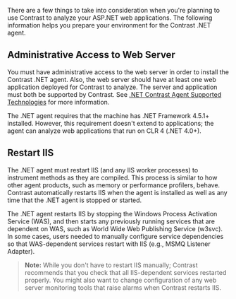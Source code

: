 <!--
title: "Getting Started with the .Net Agent"
description: "Planning for the Contrast .NET Agent."
tags: "installation overview planning agent .Net"
-->

There are a few things to take into consideration when you're planning to use Contrast to analyze your ASP.NET web applications. The following information helps you prepare your environment for the Contrast .NET agent.

## Administrative Access to Web Server 

You must have administrative access to the web server in order to install the Contrast .NET agent. Also, the web server should have at least one web application deployed for Contrast to analyze. The server and application must both be supported by Contrast. See [.NET Contrast Agent Supported Technologies](installation-net.html#net-supported) for more information. 

The .NET agent requires that the machine has .NET Framework 4.5.1+ installed. However, this requirement doesn't extend to applications; the agent can analyze web applications that run on CLR 4 (.NET 4.0+).

## Restart IIS 

The .NET agent must restart IIS (and any IIS worker processes) to instrument methods as they are compiled. This process is similar to how other agent products, such as memory or performance profilers, behave. Contrast automatically restarts IIS when the agent is installed as well as any time that the .NET agent is stopped or started. 

The .NET agent restarts IIS by stopping the Windows Process Activation Service (WAS), and then starts any previously running services that are dependent on WAS, such as World Wide Web Publishing Service (w3svc). In some cases, users needed to manually configure service dependencies so that WAS-dependent services restart with IIS (e.g., MSMQ Listener Adapter). 

> **Note:** While you don't have to restart IIS manually; Contrast recommends that you check that all IIS-dependent services restarted properly. You might also want to change configuration of any web server monitoring tools that raise alarms when Contrast restarts IIS. 
